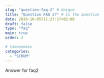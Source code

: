 ```yaml
---
slug: "question-faq-2" # Unique
title: "Question FAQ 2?" # Is the question
date: 2020-10-05T11:27:17+02:00
draft: false
type: "faq"
main: true
order: 2

# taxonomies
categories:
  - "SCRUM"
---
```


Answer for faq2
